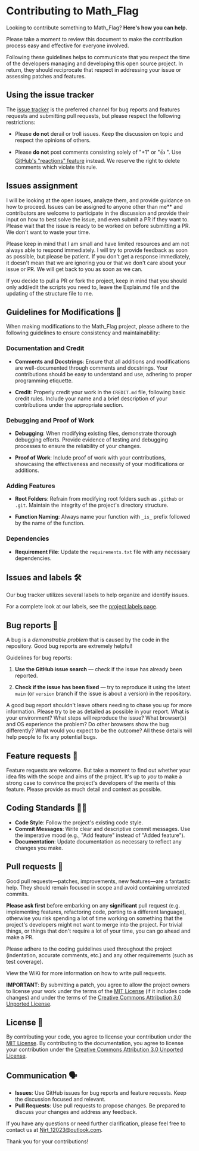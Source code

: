# Contributing to Math_Flag

Looking to contribute something to Math_Flag? **Here's how you can help.**

Please take a moment to review this document to make the contribution
process easy and effective for everyone involved.

Following these guidelines helps to communicate that you respect the time of
the developers managing and developing this open source project. In return,
they should reciprocate that respect in addressing your issue or assessing
patches and features.


## Using the issue tracker

The [issue tracker](https://github.com/DefinetlyNotAI/Math_Flag/issues) is
the preferred channel for bug reports and features requests
and submitting pull requests, but please respect the following
restrictions:

- Please **do not** derail or troll issues. Keep the discussion on topic and
  respect the opinions of others.

- Please **do not** post comments consisting solely of "+1" or "👍 ".
  Use [GitHub's "reactions" feature](https://blog.github.com/2016-03-10-add-reactions-to-pull-requests-issues-and-comments/)
  instead. We reserve the right to delete comments which violate this rule.


## Issues assignment

I will be looking at the open issues, analyze them, and provide guidance on how to proceed.
Issues can be assigned to anyone other than me** and contributors are welcome
to participate in the discussion and provide their input on how to best solve the issue,
and even submit a PR if they want to.
Please wait that the issue is ready to be worked on before submitting a PR.
We don't want to waste your time.

Please keep in mind that I am small and have limited resources and am not always able to respond immediately.
I will try to provide feedback as soon as possible, but please be patient.
If you don't get a response immediately,
it doesn't mean that we are ignoring you or that we don't care about your issue or PR.
We will get back to you as soon as we can.

If you decide to pull a PR or fork the project, keep in mind that you should only add/edit the scripts you need to,
leave the Explain.md file and the updating of the structure file to me.


## Guidelines for Modifications 📃

When making modifications to the Math_Flag project,
please adhere to the following guidelines to ensure consistency and maintainability:

### Documentation and Credit

- **Comments and Docstrings**: Ensure that all additions and modifications are well-documented through comments and docstrings. Your contributions should be easy to understand and use, adhering to proper programming etiquette.
  
- **Credit**: Properly credit your work in the `CREDIT.md` file, following basic credit rules. Include your name and a brief description of your contributions under the appropriate section.

### Debugging and Proof of Work

- **Debugging**: When modifying existing files, demonstrate thorough debugging efforts. Provide evidence of testing and debugging processes to ensure the reliability of your changes.

- **Proof of Work**: Include proof of work with your contributions, showcasing the effectiveness and necessity of your modifications or additions.

### Adding Features

- **Root Folders**: Refrain from modifying root folders such as `.github` or `.git`. Maintain the integrity of the project's directory structure.

- **Function Naming**: Always name your function with `_is_` prefix followed by the name of the function.

### Dependencies

- **Requirement File**: Update the `requirements.txt` file with any necessary dependencies.
  
## Issues and labels 🛠️

Our bug tracker utilizes several labels to help organize and identify issues.

For a complete look at our labels, see the [project labels page](https://github.com/DefinetlyNotAI/Math_Flag/labels).


## Bug reports 🐛

A bug is a _demonstrable problem_ that is caused by the code in the repository.
Good bug reports are extremely helpful!

Guidelines for bug reports:

1. **Use the GitHub issue search** &mdash; check if the issue has already been
   reported.

2. **Check if the issue has been fixed** &mdash; try to reproduce it using the
   latest `main` (or `version` branch if the issue is about a version) in the repository.


A good bug report shouldn't leave others needing to chase you up for more
information. Please try to be as detailed as possible in your report. What is
your environment? What steps will reproduce the issue? What browser(s) and OS
experience the problem? Do other browsers show the bug differently? What
would you expect to be the outcome? All these details will help people to fix
any potential bugs.


## Feature requests 🚀

Feature requests are welcome. But take a moment to find out whether your idea
fits with the scope and aims of the project. It's up to _you_ to make a strong
case to convince the project's developers of the merits of this feature. Please
provide as much detail and context as possible.


## Coding Standards 👨‍💻

- **Code Style**: Follow the project's existing code style.
- **Commit Messages**: Write clear and descriptive commit messages. Use the imperative mood (e.g., "Add feature" instead of "Added feature").
- **Documentation**: Update documentation as necessary to reflect any changes you make.


## Pull requests 📝

Good pull requests—patches, improvements, new features—are a fantastic
help. They should remain focused in scope and avoid containing unrelated
commits.

**Please ask first** before embarking on any **significant** pull request (e.g.
implementing features, refactoring code, porting to a different language),
otherwise you risk spending a lot of time working on something that the
project's developers might not want to merge into the project. For trivial
things, or things that don't require a lot of your time, you can go ahead and
make a PR.

Please adhere to the coding guidelines used throughout the
project (indentation, accurate comments, etc.) and any other requirements
(such as test coverage).

View the WiKi for more information on how to write pull requests.

**IMPORTANT**: By submitting a patch, you agree to allow the project owners to
license your work under the terms of the [MIT License](https://github.com/DefinetlyNotAI/Math_Flag/blob/main/LICENSE) (if it
includes code changes) and under the terms of the
[Creative Commons Attribution 3.0 Unported License](https://creativecommons.org/licenses/by/3.0/).


## License 📝

By contributing your code, you agree to license your contribution under the [MIT License](https://github.com/DefinetlyNotAI/Math_Flag/blob/main/LICENSE).
By contributing to the documentation, you agree to license your contribution under the [Creative Commons Attribution 3.0 Unported License](https://creativecommons.org/licenses/by/3.0/).


## Communication 🗣️

- **Issues**: Use GitHub issues for bug reports and feature requests. Keep the discussion focused and relevant.
- **Pull Requests**: Use pull requests to propose changes. Be prepared to discuss your changes and address any feedback.

If you have any questions or need further clarification, please feel free to contact us at Nirt_12023@outlook.com.

Thank you for your contributions!
